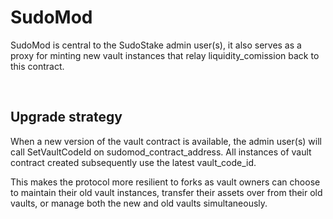 # SudoMod

SudoMod is central to the SudoStake admin user(s), it also serves as a proxy for minting new vault instances that relay liquidity_comission back to this contract.

&nbsp;

## Upgrade strategy

When a new version of the vault contract is available, the admin user(s) will call SetVaultCodeId on sudomod_contract_address.
All instances of vault contract created subsequently use the latest vault_code_id.

This makes the protocol more resilient to forks as vault owners can choose to maintain their old vault instances, transfer their assets over from their old vaults, or manage both the new and old vaults simultaneously.
